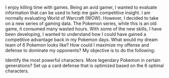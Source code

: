 I enjoy killing time with games. Being an avid gamer, I wanted to evaluate information that can be used to help me gain competitive insight. I am normally evaluating World of Warcraft (WOW). However, I decided to take on a new series of gaming data. The Pokemon series, while this is an old game, it consumed many wasted hours. With some of the new skills, I have been developing, I wanted to understand how I could have gained a competitive advantage back in my Pokemon days. What would my dream team of 6 Pokemon looks like? How could I maximize my offense and defense to dominate my opponents? My objective is to do the following:

Identify the most powerful characters.
More legendary Pokemon in certain generations?
Set up a card defense that is optimized based on the 6 optimal characters.
